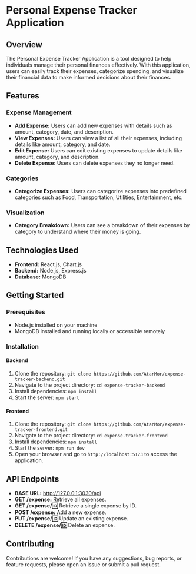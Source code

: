# Personal Expense Tracker Application

## Overview
The Personal Expense Tracker Application is a tool designed to help individuals manage their personal finances effectively. With this application, users can easily track their expenses, categorize spending, and visualize their financial data to make informed decisions about their finances.

## Features
### Expense Management
- **Add Expense:** Users can add new expenses with details such as amount, category, date, and description.
- **View Expenses:** Users can view a list of all their expenses, including details like amount, category, and date.
- **Edit Expense:** Users can edit existing expenses to update details like amount, category, and description.
- **Delete Expense:** Users can delete expenses they no longer need.

### Categories
- **Categorize Expenses:** Users can categorize expenses into predefined categories such as Food, Transportation, Utilities, Entertainment, etc.

### Visualization
- **Category Breakdown:** Users can see a breakdown of their expenses by category to understand where their money is going.

## Technologies Used
- **Frontend:** React.js, Chart.js
- **Backend:** Node.js, Express.js
- **Database:** MongoDB

## Getting Started
### Prerequisites
- Node.js installed on your machine
- MongoDB installed and running locally or accessible remotely

### Installation
#### Backend
1. Clone the repository: `git clone https://github.com/AtarMor/expense-tracker-backend.git`
2. Navigate to the project directory: `cd expense-tracker-backend`
3. Install dependencies: `npm install`
4. Start the server: `npm start`

#### Frontend
1. Clone the repository: `git clone https://github.com/AtarMor/expense-tracker-frontend.git`
2. Navigate to the project directory: `cd expense-tracker-frontend`
3. Install dependencies: `npm install`
4. Start the server: `npm run dev`
5. Open your browser and go to `http://localhost:5173` to access the application.

## API Endpoints
- **BASE URL:** http://127.0.0.1:3030/api
- **GET /expense:** Retrieve all expenses.
- **GET /expense/:id:** Retrieve a single expense by ID.
- **POST /expense:** Add a new expense.
- **PUT /expense/:id:** Update an existing expense.
- **DELETE /expense/:id:** Delete an expense.

## Contributing
Contributions are welcome! If you have any suggestions, bug reports, or feature requests, please open an issue or submit a pull request.